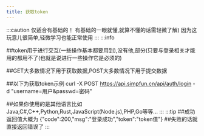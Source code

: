 ```yaml
---
title: 获取token
---
```

:::caution 仅适合有基础的！
有基础的一眼就懂,就算不懂的话需轻微了解)
因为这玩意儿很简单,轻微学习也能正常使用
:::
:::info

##token用于进行交互(一些操作基本都要用到),没有他,部分(只要与登录相关才能用的都用不了(也就是说进行一些操作它是必须的)

##GET大多数情况下用于获取数据,POST大多数情况下用于提交数据

##以下为获取token示例
curl -X POST https://api.simpfun.cn/api/auth/login -d "username=用户&passwd=密码"

##如果你使用的是其他语言比如Java,C#,C++,Python,Rust,JavaScript(Node.js),PHP,Go等等...
:::
:::tip
##成功返回值大概为
{"code":200,"msg":"登录成功","token":"token值"}
##失败的话就直接返回错误了
:::

